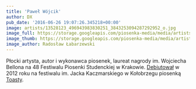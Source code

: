 ```yaml
---
title: 'Paweł Wójcik'
author: DX
pub_date: '2016-06-26 19:07:26.345218+00:00'
image: artists/13528123_496943983830251_3843253094287292952_o.jpg
image_full: https://storage.googleapis.com/piosenka-media/media/artists/13528123_496943983830251_3843253094287292952_o.jpg
image_thumb: https://storage.googleapis.com/piosenka-media/media/artists/13528123_496943983830251_3843253094287292952_o.jpg.0x300_q85_upscale.jpg
image_author: Radosław Łabarzewski
---
```


Płocki artysta, autor i wykonawca piosenek, laureat nagrody im. Wojciecha Bellona na 48 Festiwalu Piosenki Studenckiej w Krakowie. [Debiutował](/artykuly/ix-festiwal-piosenki-poetyckiej-im-jacka-kaczmarskiego-nadzieja/) w 2012 roku na festiwalu im. Jacka Kaczmarskiego w Kołobrzegu piosenką [Toasty](/opracowanie/pawel-wojcik-toasty/).